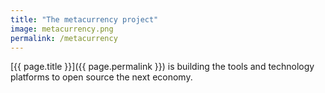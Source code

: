 ```yaml
---
title: "The metacurrency project"
image: metacurrency.png
permalink: /metacurrency
---
```

[{{ page.title }}]({{ page.permalink }}) is building the tools and technology platforms to open source the next economy.
